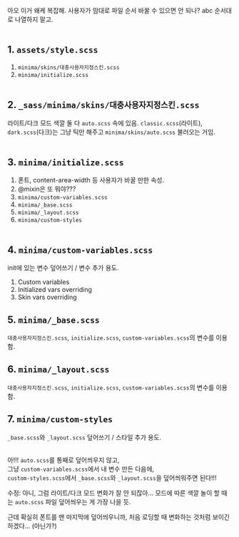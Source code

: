 아오 이거 왜케 복잡해. 사용자가 맘대로 파일 순서 바꿀 수 있으면 안 되나? abc 순서대로 나열하지 말고.
<br><br>

## 1. `assets/style.scss`
1. `minima/skins/대충사용자지정스킨.scss`
2. `minima/initialize.scss`
<br><br>

## 2. `_sass/minima/skins/대충사용자지정스킨.scss`
라이트/다크 모드 색깔 둘 다 `auto.scss` 속에 있음.
`classic.scss`(라이트), `dark.scss`(다크)는 그냥 틱만 해주고 `minima/skins/auto.scss` 불러오는 거임.
<br><br>

## 3. `minima/initialize.scss`
1. 폰트, content-area-width 등 사용자가 바꿀 만한 속성.
2. @mixin은 또 뭐야???
3. `minima/custom-variables.scss`
4. `minima/_base.scss`
5. `minima/_layout.scss`
6. `minima/custom-styles`
<br><br>

## 4. `minima/custom-variables.scss`
init에 있는 변수 덮어쓰기 / 변수 추가 용도.
1. Custom variables
2. Initialized vars overriding
3. Skin vars overriding

## 5. `minima/_base.scss`
`대충사용자지정스킨.scss`, `initialize.scss`, `custom-variables.scss`의 변수를 이용함.

## 6. `minima/_layout.scss`
`대충사용자지정스킨.scss`, `initialize.scss`, `custom-variables.scss`의 변수를 이용함.

## 7. `minima/custom-styles`
`_base.scss`와 `_layout.scss` 덮어쓰기 / 스타일 추가 용도.
<br><br>

아!!! `auto.scss`를 통째로 덮어씌우지 않고,<br>
그냥 `custom-variables.scss`에서 내 변수 만든 다음에,<br>
`custom-styles.scss`에서 `_base.scss`와 `_layout.scss`을 덮어씌워주면 된다!!!

수정: 아니, 그럼 라이트/다크 모드 변화가 잘 안 되잖아... 모드에 따른 색깔 놀이 할 때는 `auto.scss` 파일 덮어씌우는 게 가장 나을 듯.

근데 확실히 폰트를 맨 마지막에 덮어씌우니까, 처음 로딩할 때 변화하는 것처럼 보이긴 하겠다... (아닌가?)